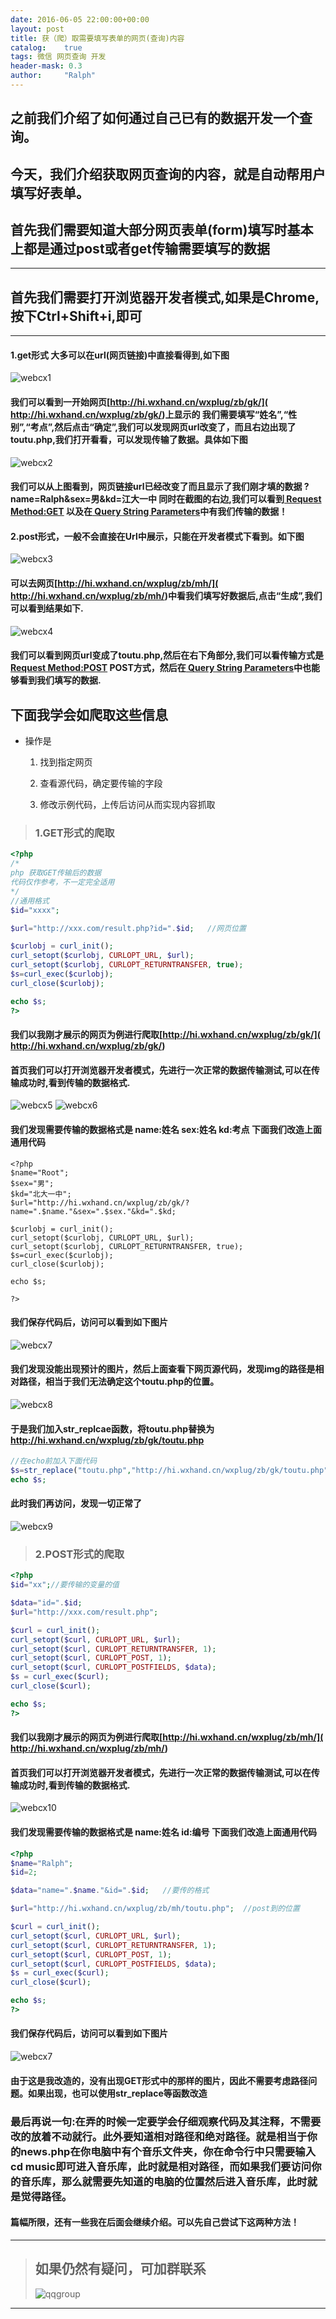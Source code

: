 ```yaml
---
date: 2016-06-05 22:00:00+00:00
layout: post
title: 获（爬）取需要填写表单的网页(查询)内容
catalog:    true
tags: 微信 网页查询 开发
header-mask: 0.3
author:     "Ralph"
---
```


## 之前我们介绍了如何通过自己已有的数据开发一个查询。

## 今天，我们介绍获取网页查询的内容，就是自动帮用户填写好表单。

## 首先我们需要知道大部分网页表单(form)填写时基本上都是通过post或者get传输需要填写的数据

___
## 首先我们需要打开浏览器开发者模式,如果是Chrome,按下Ctrl+Shift+i,即可
___

#### 1.get形式 大多可以在url(网页链接)中直接看得到,如下图
![webcx1](/img/blog/GETstart.JPG)

#### 我们可以看到一开始网页[http://hi.wxhand.cn/wxplug/zb/gk/]( http://hi.wxhand.cn/wxplug/zb/gk/)上显示的 我们需要填写“姓名”,“性别”,“考点”,然后点击“确定”,我们可以发现网页url改变了，而且右边出现了toutu.php,我们打开看看，可以发现传输了数据。具体如下图
![webcx2](/img/blog/GETshow.JPG)

#### 我们可以从上图看到，网页链接url已经改变了而且显示了我们刚才填的数据 ?name=Ralph&sex=男&kd=江大一中 同时在截图的右边,我们可以看到[ Request Method:GET]() 以及在[ Query String Parameters]()中有我们传输的数据！

#### 2.post形式，一般不会直接在Url中展示，只能在开发者模式下看到。如下图
![webcx3](/img/blog/POSTstart.JPG)

#### 可以去网页[http://hi.wxhand.cn/wxplug/zb/mh/]( http://hi.wxhand.cn/wxplug/zb/mh/)中看我们填写好数据后,点击“生成”,我们可以看到结果如下.
![webcx4](/img/blog/POSTshow.JPG)

#### 我们可以看到网页url变成了toutu.php,然后在右下角部分,我们可以看传输方式是[ Request Method:POST]() POST方式，然后在[ Query String Parameters]()中也能够看到我们填写的数据.

## 下面我学会如爬取这些信息

* 操作是

  1. 找到指定网页

  2. 查看源代码，确定要传输的字段

  3. 修改示例代码，上传后访问从而实现内容抓取

>### 1.GET形式的爬取

```php
<?php
/*
php 获取GET传输后的数据
代码仅作参考，不一定完全适用
*/
//通用格式
$id="xxxx";

$url="http://xxx.com/result.php?id=".$id;   //网页位置

$curlobj = curl_init();		
curl_setopt($curlobj, CURLOPT_URL, $url);		
curl_setopt($curlobj, CURLOPT_RETURNTRANSFER, true);		
$s=curl_exec($curlobj);
curl_close($curlobj);

echo $s;	
?>
```

#### 我们以我刚才展示的网页为例进行爬取[http://hi.wxhand.cn/wxplug/zb/gk/]( http://hi.wxhand.cn/wxplug/zb/gk/)

#### 首页我们可以打开浏览器开发者模式，先进行一次正常的数据传输测试,可以在传输成功时,看到传输的数据格式.
![webcx5](/img/blog/GETcxshow_1.jpg)
![webcx6](/img/blog/GETcxshow_2.jpg)

#### 我们发现需要传输的数据格式是 name:姓名 sex:姓名 kd:考点 下面我们改造上面通用代码

```
<?php
$name="Root";
$sex="男";
$kd="北大一中";
$url="http://hi.wxhand.cn/wxplug/zb/gk/?name=".$name."&sex=".$sex."&kd=".$kd;

$curlobj = curl_init();		
curl_setopt($curlobj, CURLOPT_URL, $url);		
curl_setopt($curlobj, CURLOPT_RETURNTRANSFER, true);		
$s=curl_exec($curlobj);
curl_close($curlobj);	

echo $s;

?>
```

#### 我们保存代码后，访问可以看到如下图片
![webcx7](/img/blog/GETcheck_1.jpg)

#### 我们发现没能出现预计的图片，然后上面查看下网页源代码，发现img的路径是相对路径，相当于我们无法确定这个toutu.php的位置。
![webcx8](/img/blog/GETcheck_2.jpg)

#### 于是我们加入str_replcae函数，将toutu.php替换为 http://hi.wxhand.cn/wxplug/zb/gk/toutu.php 

```php
//在echo前加入下面代码
$s=str_replace("toutu.php","http://hi.wxhand.cn/wxplug/zb/gk/toutu.php",$s);
echo $s;

```

#### 此时我们再访问，发现一切正常了
![webcx9](/img/blog/GETcheck_3.jpg)

>### 2.POST形式的爬取

```php
<?php
$id="xx";//要传输的变量的值

$data="id=".$id;
$url="http://xxx.com/result.php";

$curl = curl_init();
curl_setopt($curl, CURLOPT_URL, $url);
curl_setopt($curl, CURLOPT_RETURNTRANSFER, 1);
curl_setopt($curl, CURLOPT_POST, 1);
curl_setopt($curl, CURLOPT_POSTFIELDS, $data);
$s = curl_exec($curl);
curl_close($curl);

echo $s;
?>

```

#### 我们以我刚才展示的网页为例进行爬取[http://hi.wxhand.cn/wxplug/zb/mh/]( http://hi.wxhand.cn/wxplug/zb/mh/)

#### 首页我们可以打开浏览器开发者模式，先进行一次正常的数据传输测试,可以在传输成功时,看到传输的数据格式.
![webcx10](/img/blog/POSTcxshow_1.JPG)

#### 我们发现需要传输的数据格式是 name:姓名 id:编号 下面我们改造上面通用代码

```php
<?php
$name="Ralph";
$id=2;

$data="name=".$name."&id=".$id;	  //要传的格式

$url="http://hi.wxhand.cn/wxplug/zb/mh/toutu.php";  //post到的位置

$curl = curl_init();
curl_setopt($curl, CURLOPT_URL, $url);
curl_setopt($curl, CURLOPT_RETURNTRANSFER, 1);
curl_setopt($curl, CURLOPT_POST, 1);
curl_setopt($curl, CURLOPT_POSTFIELDS, $data);
$s = curl_exec($curl);
curl_close($curl);

echo $s;
?>

```

#### 我们保存代码后，访问可以看到如下图片
![webcx7](/img/blog/POSTcheck_1.JPG)

#### 由于这是我改造的，没有出现GET形式中的那样的图片，因此不需要考虑路径问题。如果出现，也可以使用str_replace等函数改造

### 最后再说一句:在弄的时候一定要学会仔细观察代码及其注释，不需要改的放着不动就行。此外要知道相对路径和绝对路径。就是相当于你的news.php在你电脑中有个音乐文件夹，你在命令行中只需要输入cd music即可进入音乐库，此时就是相对路径，而如果我们要访问你的音乐库，那么就需要先知道的电脑的位置然后进入音乐库，此时就是觉得路径。

#### 篇幅所限，还有一些我在后面会继续介绍。可以先自己尝试下这两种方法！

___
>## 如果仍然有疑问，可加群联系
>![qqgroup](/img/blog/qqgroup.jpg)
___





